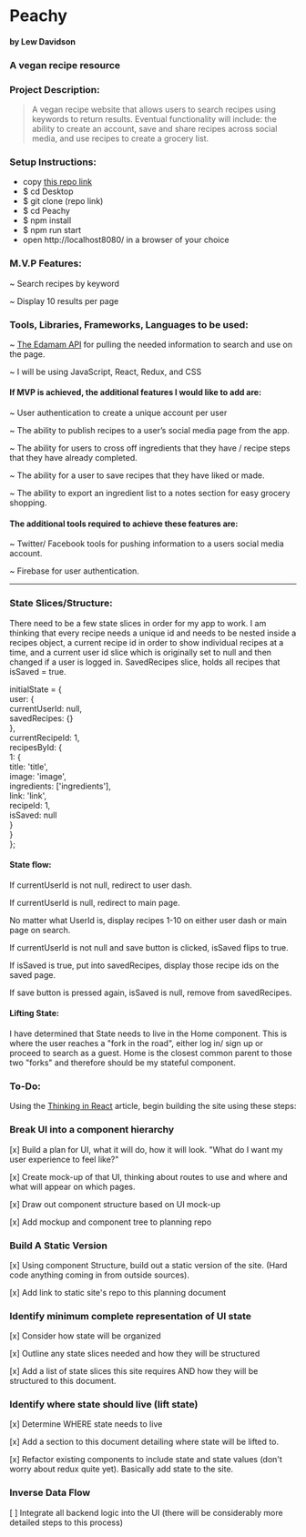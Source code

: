 # Peachy
#### by Lew Davidson

### A vegan recipe resource

### Project Description:

> A vegan recipe website that allows users to search recipes using keywords to return results. Eventual functionality will include: the ability to create an account, save and share recipes across social media, and use recipes to create a grocery list.

### Setup Instructions:
* copy [this repo link](https://github.com/lewdavidson/Peachy.git)
* $ cd Desktop
* $ git clone (repo link)
* $ cd Peachy
* $ npm install
* $ npm run start
* open http://localhost8080/ in a browser of your choice

### M.V.P Features:

~ Search recipes by keyword

~ Display 10 results per page

### Tools, Libraries, Frameworks, Languages to be used:

~ [The Edamam API](https://developer.edamam.com/edamam-docs-recipe-api) for pulling the
needed information to search and use on the page.

~ I will be using JavaScript, React, Redux, and CSS

#### If MVP is achieved, the additional features I would like to add are:

~ User authentication to create a unique account per user

~ The ability to publish recipes to a user’s social media page from the app.

~ The ability for users to cross off ingredients that they have / recipe steps that they have already completed.

~ The ability for a user to save recipes that they have liked or made.

~ The ability to export an ingredient list to a notes section for easy grocery shopping.

#### The additional tools required to achieve these features are:
~ Twitter/ Facebook tools for pushing information to a users social media account.

~ Firebase for user authentication.

 ___

### State Slices/Structure:

There need to be a few state slices in order for my app to work. I am thinking that every recipe needs a unique id and needs to be nested inside a recipes object, a current recipe id in order to show individual recipes at a time, and a current user id slice which is originally set to null and then changed if a user is logged in. SavedRecipes slice, holds all recipes that isSaved = true.

initialState = {  
  user: {  
    currentUserId: null,    
    savedRecipes: {}  
  },  
  currentRecipeId: 1,  
  recipesById: {  
    1: {  
    title: 'title',  
      image: 'image',  
      ingredients: ['ingredients'],  
      link: 'link',  
      recipeId: 1,  
      isSaved: null  
    }  
  }   
};

#### State flow:
If currentUserId is not null, redirect to user dash.

If currentUserId is null, redirect to main page.

No matter what UserId is, display recipes 1-10 on either user dash or main page on search.

If currentUserId is not null and save button is clicked, isSaved flips to true.

If isSaved is true, put into savedRecipes, display those recipe ids on the saved page.

If save button is pressed again, isSaved is null, remove from savedRecipes.

#### Lifting State:

I have determined that State needs to live in the Home component. This is where the user reaches a "fork in the road", either log in/ sign up or proceed to search as a guest. Home is the closest common parent to those two "forks" and therefore should be my stateful component.


### To-Do:

 Using the [Thinking in React](https://reactjs.org/docs/thinking-in-react.html) article, begin building the site using these steps:

### Break UI into a component hierarchy

[x] Build a plan for UI, what it will do, how it will look. "What do I want my user experience to feel like?"

[x] Create mock-up of that UI, thinking about routes to use and where and what will appear on which pages.

[x] Draw out component structure based on UI mock-up

[x] Add mockup and component tree to planning repo

### Build A Static Version

[x] Using component Structure, build out a static version of the site. (Hard code anything coming in from outside sources).

[x] Add link to static site's repo to this planning document

### Identify minimum complete representation of UI state

[x] Consider how state will be organized

[x] Outline any state slices needed and how they will be structured

[x] Add a list of state slices this site requires AND how they will be structured to this document.

### Identify where state should live (lift state)

[x] Determine WHERE state needs to live

[x] Add a section to this document detailing where state will be lifted to.

[x] Refactor existing components to include state and state values (don't worry about redux quite yet). Basically add state to the site.


### Inverse Data Flow

[ ] Integrate all backend logic into the UI (there will be considerably more detailed steps to this process)
